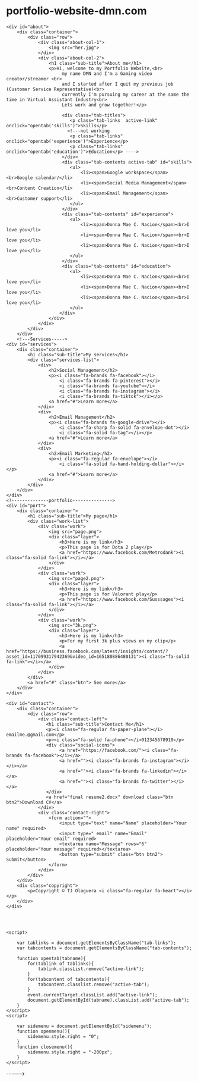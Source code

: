 # portfolio-website-dmn.com
<!-----comment
<!DOCTYPE html>
<html lang="en">
<head>
    <meta charset="UTF-8">
    <meta name="viewport" content="width=device-width, initial-scale=1.0">
    <title>DMN portfolio</title>
    <link rel="stylesheet" href="sytle.css">
    <script src="https://kit.fontawesome.com/b01dcd3cc3.js" crossorigin="anonymous"></script>
</head>
<body>
    <div id="header">
        <div class="container">
            <nav>
                <img src="mush.jpg" class="logo">
                <ul id="sidemenu">
                    <li><a href="#header">Home</a></li>
                    <li><a href="#about">About</a></li>
                    <li><a href="#services">Services</a></li>
                    <li><a href="#portfolio">Portfolio</a></li>
                    <li><a href="#contact">Contact</a></li>
                    <i class="fa-solid fa-x" onclick="closemenu()"></i>
                </ul>
                <i class="fa-solid fa-bars" onclick="openmenu()"></i>
            </nav>
            <div class="header-text">
                <p>Hello :></p>
                <h1>My name is<br><span>TJ Olaguera</span></h1>
            </div>
        </div>
    </div>
    <!-----About------->
    <div id="about">
        <div class="container">
            <div class="row">
                <div class="about-col-1">
                    <img src="her.jpg">
                </div>
                <div class="about-col-2">
                    <h1 class="sub-title">About me</h1>
                    <p>Hi, welcome to my Portfolio Website,<br>
                         my name DMN and I'm a Gaming video creator/streamer <br>
                         and I started after I quit my previous job (Customer Service Representative)<br>
                         currently I'm pursuing my career at the same the time in Virtual Assistant Industry<br>
                         Lets work and grow together!</p>

                         <div class="tab-titles">
                            <p class="tab-links  active-link" onclick="opentab('skills')">Skills</p>
                           <!---not working
                            <p class="tab-links" onclick="opentab('experience')">Experience</p>
                            <p class="tab-links" onclick="opentab('education')">Education</p> ---->
                         </div>
                         <div class="tab-contents active-tab" id="skills">
                            <ul>
                                <li><span>Google workspace</span><br>Google calendar/</li>
                                <li><span>Social Media Management</span><br>Content Creation</li>
                                <li><span>Email Management</span><br>Customer support</li>
                            </ul>
                         </div>
                         <div class="tab-contents" id="experience">
                            <ul>
                                <li><span>Donna Mae C. Nacion</span><br>I love you</li>
                                <li><span>Donna Mae C. Nacion</span><br>I love you</li>
                                <li><span>Donna Mae C. Nacion</span><br>I love you</li>
                            </ul>
                         </div>
                         <div class="tab-contents" id="education">
                            <ul>
                                <li><span>Donna Mae C. Nacion</span><br>I love you</li>
                                <li><span>Donna Mae C. Nacion</span><br>I love you</li>
                                <li><span>Donna Mae C. Nacion</span><br>I love you</li>
                            </ul>
                        </div>
                    </div>
                </div>
            </div>
        </div>
        <!---Services----->
    <div id="services">
        <div class="container">
            <h1 class="sub-title">My services</h1>
            <div class="services-list">
                <div>
                    <h2>Social Management</h2>
                    <p><i class="fa-brands fa-facebook"></i>
                        <i class="fa-brands fa-pinterest"></i>
                        <i class="fa-brands fa-youtube"></i>
                        <i class="fa-brands fa-instagram"></i>
                        <i class="fa-brands fa-tiktok"></i></p>
                    <a href="#">Learn more</a>
                </div>
                <div>
                    <h2>Email Management</h2>
                    <p><i class="fa-brands fa-google-drive"></i>
                        <i class="fa-sharp fa-solid fa-envelope-dot"></i>
                        <i class="fa-solid fa-tag"></i></p>
                    <a href="#">Learn more</a>
                </div>
                <div>
                    <h2>Email Marketing</h2>
                    <p><i class="fa-regular fa-envelope"></i>
                        <i class="fa-solid fa-hand-holding-dollar"></i></p>
                    <a href="#">Learn more</a>
                </div>
            </div>
        </div>
    </div>
    <!--------------portfolio--------------->
    <div id="port">
        <div class="container">
            <h1 class="sub-title">My page</h1>
            <div class="work-list">
                <div class="work">
                    <img src="page.png">
                    <div class="layer">
                        <h3>Here is my link</h3>
                        <p>This page is for Dota 2 play</p>
                        <a href="https://www.facebook.com/Metrodank"><i class="fa-solid fa-link"></i></a>
                    </div>
                </div>
                <div class="work">
                    <img src="page2.png">
                    <div class="layer">
                        <h3>Here is my link</h3>
                        <p>This page is for Valorant play</p>
                        <a href="https://www.facebook.com/Susssages"><i class="fa-solid fa-link"></i></a>
                    </div>
                </div>
                <div class="work">
                    <img src="3k.png">
                    <div class="layer">
                        <h3>Here is my link</h3>
                        <p>For my first 3k plus views on my clip</p>
                        <a href="https://business.facebook.com/latest/insights/content/?asset_id=117099317942369&video_id=165180886480131"><i class="fa-solid fa-link"></i></a>
                    </div>
                </div>
            </div>
            <a href="#" class="btn"> See more</a>
        </div>
    </div>
<!-------------Contact------------>
    <div id="contact">
        <div class="container">
            <div class="row">
                <div class="contact-left">
                   <h1 class="sub-title">Contact Me</h1> 
                   <p><i class="fa-regular fa-paper-plane"></i> emailme.@gmail.com</p>
                   <p><i class="fa-solid fa-phone"></i>012345678910</p>
                   <div class="social-icons">
                        <a href="https://facebook.com/"><i class="fa-brands fa-facebook"></i></a>
                        <a href=""><i class="fa-brands fa-instagram"></i></i></a>
                        <a href=""><i class="fa-brands fa-linkedin"></i></a>
                        <a href=""><i class="fa-brands fa-twitter"></i></a>
                   </div>
                   <a href="final resume2.docx" download class="btn btn2">Download CV</a>
                </div>
                <div class="contact-right">
                    <form action="">
                        <input type="text" name="Name" placeholder="Your name" required>
                        <input type=" email" name="Email" placeholder="Your email" required>
                        <textarea name="Message" rows="6" placeholder="Your message" required></textarea>
                        <button type="submit" class="btn btn2"> Submit</button>
                    </form>
                </div>
            </div>
        </div>
        <div class="copyright">
            <p>Copyright © TJ Olaguera <i class="fa-regular fa-heart"></i></p>
        </div>
    </div>




    <script>

        var tablinks = document.getElementsByClassName("tab-links");
        var tabcontents = document.getElementsByClassName("tab-contents");

        function opentab(tabname){
            for(tablink of tablinks){
                tablink.classList.remove("active-link");
            }
            for(tabcontent of tabcontents){
                tabcontent.classlist.remove("active-tab");
            }
            event.currentTarget.classList.add("active-link");
            document.getElementById(tabname).classList.add("active-tab");
        }
    </script>
    <script>

        var sidemenu = document.getElementById("sidemenu");
        function openmenu(){
            sidemenu.style.right = "0";
        }
        function closemenu(){
            sidemenu.style.right = "-200px";
        }
    </script>
</body>
</html>
----->
